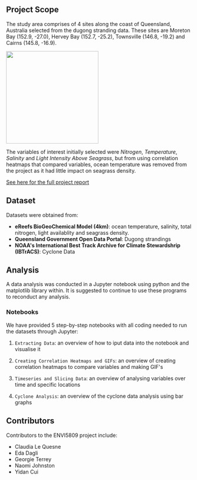 ## Project Scope
The study area comprises of 4 sites along the coast of Queensland, Australia selected from the dugong stranding data. These sites are Moreton Bay (152.9, -27.0), Hervey Bay (152.7, -25.2), Townsville (146.8, -19.2) and Cairns (145.8, -16.9).


<img src="https://user-images.githubusercontent.com/115133295/197077697-f602f7fc-7f07-48b4-83a0-36b1ef7fa720.png" width="250">


The variables of interest initially selected were _Nitrogen_, _Temperature_, _Salinity_ and _Light Intensity Above Seagrass_, but from using correlation heatmaps that compared variables, ocean temperature was removed from the project as it had little impact on seagrass density.

[See here for the full project report](https://docs.google.com/document/d/1OzrLt2eJxMpW0C1MZP3s-UoSD7J28XWGu1OpyyPE0wA/) 


## Dataset
Datasets were obtained from:
+ **eReefs BioGeoChemical Model (4km)**: ocean temperature, salinity, total nitrogen, light availablity and seagrass density.
+ **Queensland Government Open Data Portal**: Dugong strandings
+ **NOAA's International Best Track Archive for Climate Stewardshrip (IBTrACS)**: Cyclone Data


## Analysis
A data analysis was conducted in a Jupyter notebook using python and the matplotlib library within.
It is suggested to continue to use these programs to reconduct any analysis.

### Notebooks
We have provided 5 step-by-step notebooks with all coding needed to run the datasets through Jupyter:
1. `Extracting Data`: an overview of how to iput data into the notebook and visualise it

2. `Creating Correlation Heatmaps and GIFs`: an overview of creating correlation heatmaps to compare variables and making GIF's

3. `Timeseries and Slicing Data`: an overview of analysing variables over time and specific locations

4. `Cyclone Analysis`: an overview of the cyclone data analysis using bar graphs


## Contributors
Contributors to the ENVI5809 project include:

+ Claudia Le Quesne
+ Eda Dagli
+ Georgie Terrey
+ Naomi Johnston
+ Yidan Cui
